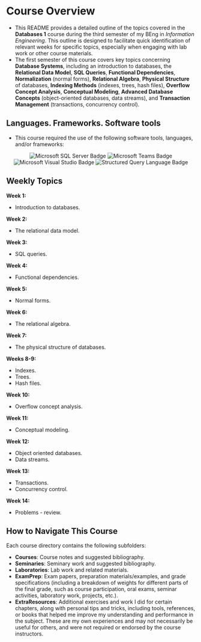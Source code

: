 # Course Overview

- This README provides a detailed outline of the topics covered in the **Databases 1** course during the third semester of my BEng in _Information Engineering_. This outline is designed to facilitate quick identification of relevant weeks for specific topics, especially when engaging with lab work or other course materials.
- The first semester of this course covers key topics concerning **Database Systems**, including an introduction to databases, the **Relational Data Model**, **SQL Queries**, **Functional Dependencies**, **Normalization** (normal forms), **Relational Algebra**, **Physical Structure** of databases, **Indexing Methods** (indexes, trees, hash files), **Overflow Concept Analysis**, **Conceptual Modeling**, **Advanced Database Concepts** (object-oriented databases, data streams), and **Transaction Management** (transactions, concurrency control).

## Languages. Frameworks. Software tools

- This course required the use of the following software tools, languages, and/or frameworks:

<div align="center">
  
<p>
  <img alt="Microsoft SQL Server Badge" src="https://img.shields.io/badge/Microsoft SQL Server-%23C6171D?style=for-the-badge&logo=microsoftsqlserver&logoColor=white">
  <img alt="Microsoft Teams Badge" src="https://img.shields.io/badge/Microsoft Teams-%236264A7?style=for-the-badge&logo=microsoftteams&logoColor=white">
  <img alt="Microsoft Visual Studio Badge" src="https://img.shields.io/badge/Microsoft Visual Studio-%2368217A?style=for-the-badge&logo=microsoftvisualstudio&logoColor=white">
  <img alt="Structured Query Language Badge" src="https://img.shields.io/badge/Structured Query Language-%23F29111?style=for-the-badge&logo=sql&logoColor=white">
</p>
  
</div>

## Weekly Topics

**Week 1:** 
- Introduction to databases.

**Week 2:**
- The relational data model.

**Week 3:**
-  SQL queries.

**Week 4:**
- Functional dependencies.

**Week 5:**
- Normal forms.

**Week 6:**
- The relational algebra.

**Week 7:**
- The physical structure of databases.

**Weeks 8-9:**
- Indexes.
- Trees.
- Hash files. 

**Week 10:**
- Overflow concept analysis. 

**Week 11:**
- Conceptual modeling.

**Week 12:**
- Object oriented databases.
- Data streams.

**Week 13:**
- Transactions.
- Concurrency control.

**Week 14:**
-  Problems - review. 

## How to Navigate This Course

Each course directory contains the following subfolders:

- **Courses**: Course notes and suggested bibliography.
- **Seminaries**: Seminary work and suggested bibliography.
- **Laboratories**: Lab work and related materials.
- **ExamPrep**: Exam papers, preparation materials/examples, and grade specifications (including a breakdown of weights for different parts of the final grade, such as course participation, oral exams, seminar activities, laboratory work, projects, etc.).
- **ExtraResources**: Additional exercises and work I did for certain chapters, along with personal tips and tricks, including tools, references, or books that helped me improve my understanding and performance in the subject. These are my own experiences and may not necessarily be useful for others, and were not required or endorsed by the course instructors.
